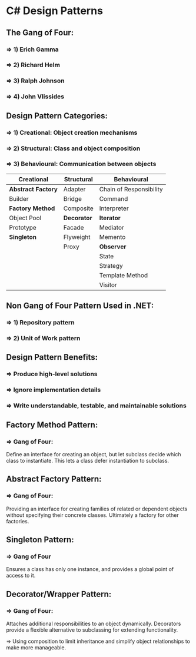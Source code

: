 # C# Design Patterns

## The Gang of Four:
### => 1) Erich Gamma
### => 2) Richard Helm
### => 3) Ralph Johnson
### => 4) John Vlissides

## Design Pattern Categories:
### => 1) Creational: Object creation mechanisms
### => 2) Structural: Class and object composition
### => 3) Behavioural: Communication between objects

| Creational | Structural | Behavioural |
|------------|------------|-------------|
| **Abstract Factory**  | Adapter | Chain of Responsibility |
| Builder | Bridge | Command |
| **Factory Method** | Composite | Interpreter |
| Object Pool | **Decorator** | **Iterator** |
| Prototype | Facade | Mediator |
| **Singleton** | Flyweight | Memento |
|| Proxy | **Observer** |
||| State |
||| Strategy |
||| Template Method |
||| Visitor |

## Non Gang of Four Pattern Used in .NET:
### => 1) Repository pattern
### => 2) Unit of Work pattern

## Design Pattern Benefits:
### => Produce high-level solutions
### => Ignore implementation details
### => Write understandable, testable, and maintainable solutions

## Factory Method Pattern:
### => Gang of Four:
Define an interface for creating an object, but let subclass decide which class to instantiate. This lets a class defer instantiation to subclass.

## Abstract Factory Pattern:
### => Gang of Four:
Providing an interface for creating families of related or dependent objects without specifying their concrete classes.
Ultimately a factory for other factories.

## Singleton Pattern:
### => Gang of Four
Ensures a class has only one instance, and provides a global point of access to it.

## Decorator/Wrapper Pattern:
### => Gang of Four:
Attaches additional responsibilities to an object dynamically. Decorators provide a flexible alternative to subclassing for extending functionality.

=> Using composition to limit inheritance and simplify object relationships to make more manageable.



